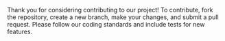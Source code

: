 Thank you for considering contributing to our project! To contribute, fork the repository, create a new branch, make your changes, and submit a pull request. Please follow our coding standards and include tests for new features.